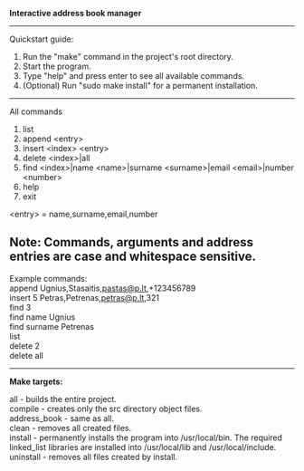 **Interactive address book manager**

------------------------------------------------------------------------------------

Quickstart guide:
1. Run the "make" command in the project's root directory.
2. Start the program.
3. Type "help" and press enter to see all available commands.
4. (Optional) Run "sudo make install" for a permanent installation.

------------------------------------------------------------------------------------

All commands

1. list
2. append \<entry>
3. insert \<index> \<entry>
4. delete \<index>|all
5. find \<index>|name \<name>|surname \<surname>|email \<email>|number \<number>
6. help
7. exit

\<entry> = name,surname,email,number

Note: Commands, arguments and address entries are case and whitespace sensitive.
------------------------------------------------------------------------------------

Example commands: <br/>
append Ugnius,Stasaitis,pastas@p.lt,+123456789 <br/>
insert 5 Petras,Petrenas,petras@p.lt,321 <br/>
find 3 <br/>
find name Ugnius <br/>
find surname Petrenas <br/>
list <br/>
delete 2 <br/>
delete all <br/>

------------------------------------------------------------------------------------

**Make targets:**

all - builds the entire project.  <br/>
compile - creates only the src directory object files.  <br/>
address_book - same as all.  <br/>
clean - removes all created files.  <br/>
install - permanently installs the program into /usr/local/bin. The required linked_list libraries are installed into /usr/local/lib and /usr/local/include. <br/>
uninstall - removes all files created by install. <br/>
